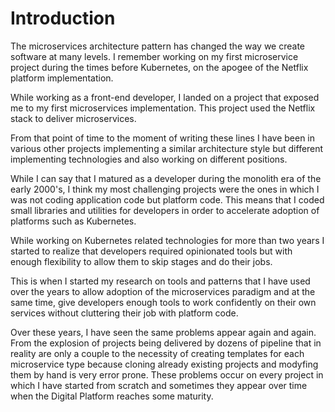 # Introduction

The microservices architecture pattern has changed the way we create
software at many levels. I remember working on my first microservice
project during the times before Kubernetes, on the apogee of the
Netflix platform implementation.

While working as a front-end developer, I landed on a project that
exposed me to my first microservices implementation. This project used
the Netflix stack to deliver microservices.

From that point of time to the moment of writing these lines I have
been in various other projects implementing a similar architecture
style but different implementing technologies and also working on
different positions.

While I can say that I matured as a developer during the monolith era
of the early 2000's, I think my most challenging projects were the
ones in which I was not coding application code but platform code. This
means that I coded small libraries and utilities for developers in
order to accelerate adoption of platforms such as Kubernetes.

While working on Kubernetes related technologies for more than two
years I started to realize that developers required opinionated tools
but with enough flexibility to allow them to skip stages and do their
jobs.

This is when I started my research on tools and patterns that I have
used over the years to allow adoption of the microservices paradigm
and at the same time, give developers enough tools to work confidently
on their own services without cluttering their job with platform code.

Over these years, I have seen the same problems appear again and again.
From the explosion of projects being delivered by dozens of pipeline
that in reality are only a couple to the necessity of creating
templates for each microservice type because cloning already existing
projects and modyfing them by hand is very error prone. These problems
occur on every project in which I have started from scratch and
sometimes they appear over time when the Digital Platform reaches some
maturity.
